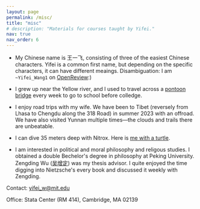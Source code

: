 ```yaml
---
layout: page
permalink: /misc/
title: "misc"
# description: "Materials for courses taught by Yifei."
nav: true
nav_order: 6
---
```


- My Chinese name is 王一飞, consisting of three of the easiest Chinese characters. Yifei is a common first name, but depending on the specific characters, it can have different meaings. Disambiguation: I am ``~Yifei_Wang1`` on [OpenReview](https://openreview.net/profile?id=~Yifei_Wang1):)

- I grew up near the Yellow river, and I used to travel across a [pontoon bridge](yellowriver.png) every week to go to school before colledge.

- I enjoy road trips with my wife. We have been to Tibet (reversely from Lhasa to Chengdu along the 318 Road) in summer 2023 with an offroad. We have also visited Yunnan multiple times—the clouds and trails there are unbeatable.

- I can dive 35 meters deep with Nitrox. Here is [me with a turtle](turtle.jpeg).

- I am interested in political and moral philosophy and religous studies. I obtained a double Bechelor's degree in philosophy at Peking University. Zengding Wu ([吴增定](https://phil.pku.edu.cn/szdw/szll/llxjys/274750.htm)) was my thesis advisor. I quite enjoyed the time digging into Nietzsche's every book and discussed it weekly with Zengding.


Contact: yifei_w@mit.edu

Office: Stata Center (RM 414), Cambridge, MA 02139